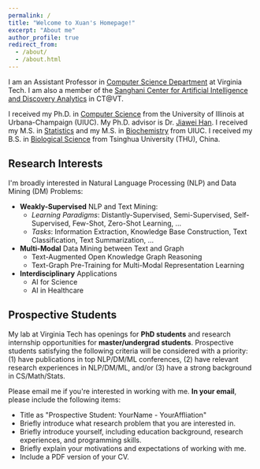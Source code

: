 ```yaml
---
permalink: /
title: "Welcome to Xuan's Homepage!"
excerpt: "About me"
author_profile: true
redirect_from: 
  - /about/
  - /about.html
---
```


I am an Assistant Professor in [Computer Science Department](https://cs.vt.edu/) at Virginia Tech. I am also a member of the [Sanghani Center for Artificial Intelligence and Discovery Analytics](https://sanghani.cs.vt.edu/) in CT@VT.

I received my Ph.D. in [Computer Science](http://www.cs.uiuc.edu/) from the University of Illinois at Urbana-Champaign (UIUC). My Ph.D. advisor is Dr. [Jiawei Han](http://hanj.cs.illinois.edu/). I received my M.S. in [Statistics](https://stat.illinois.edu/) and my M.S. in [Biochemistry](https://mcb.illinois.edu/departments/biochemistry/) from UIUC. I received my B.S. in [Biological Science](https://life.tsinghua.edu.cn/) from Tsinghua University (THU), China. 


## Research Interests

I'm broadly interested in Natural Language Processing (NLP) and Data Mining (DM) Problems:
- **Weakly-Supervised** NLP and Text Mining:
  - _Learning Paradigms_: Distantly-Supervised, Semi-Supervised, Self-Supervised, Few-Shot, Zero-Shot Learning, ...
  - _Tasks_: Information Extraction, Knowledge Base Construction, Text Classification, Text Summarization, ...
- **Multi-Modal** Data Mining between Text and Graph
  - Text-Augmented Open Knowledge Graph Reasoning
  - Text-Graph Pre-Training for Multi-Modal Representation Learning
- **Interdisciplinary** Applications
  - AI for Science
  - AI in Healthcare


<!--- 
## My Schedule

You can find my schedule [here](https://calendar.google.com/calendar/embed?src=xuanw%40vt.edu&ctz=America%2FNew_York). The "Week" view will present you the details of slots.

<iframe src="https://calendar.google.com/calendar/embed?src=xuanw%40vt.edu&ctz=America%2FNew_York" style="border: 0" width="800" height="600" frameborder="0" scrolling="no"></iframe>
 -->
 

## Prospective Students

My lab at Virginia Tech has openings for **PhD students** and research internship opportunities for **master/undergrad students**. Prospective students satisfying the following criteria will be considered with a priority: (1) have publications in top NLP/DM/ML conferences, (2) have relevant research experiences in NLP/DM/ML, and/or (3) have a strong background in CS/Math/Stats.

Please email me if you're interested in working with me. **In your email**, please include the following items:
- Title as "Prospective Student: YourName - YourAffliation"
- Briefly introduce what research problem that you are interested in.
- Briefly introduce yourself, including education background, research experiences, and programming skills.
- Briefly explain your motivations and expectations of working with me.
- Include a PDF version of your CV.
